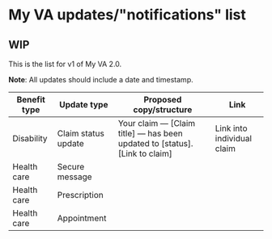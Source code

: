 # My VA updates/"notifications" list

## WIP

This is the list for v1 of My VA 2.0. 

**Note**: All updates should include a date and timestamp.

|Benefit type|Update type|Proposed copy/structure|Link|
|----------|----------|------------|----------|
|Disability|Claim status update|Your claim — [Claim title] — has been updated to [status]. [Link to claim]| Link into individual claim|
|Health care|Secure message|||
|Health care|Prescription|||
|Health care|Appointment|||
